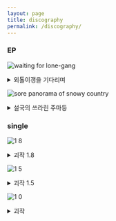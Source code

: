 ```yaml
---
layout: page
title: discography
permalink: /discography/
---
```

### EP

![waiting for lone-gang](https://user-images.githubusercontent.com/88064813/127306889-c2d3608b-b31e-4b7d-a0c0-7b6a015b7f19.jpg)   
<details> <summary>외톨이갱을 기다리며</summary>
<div markdown="1">
  waiting for lone-gang<br>
  released January 25, 2019<br>   
  all songs by gim llama<br>
  cover designed by kimmoondog<br>    
  compact disc -> <a href="http://gimbabrecords.com/product/detail.html?product_no=12948&cate_no=29&display_group=1">gimbabrecords</a>
  | <a href="https://www.hyangmusic.com/View.php?cate_code=KINR&code=4675&album_mode=music">hyangmusic</a><br>
  digital album -> <a href="https://gimllama.bandcamp.com/album/waiting-for-lone-gang">bandcamp</a>
  | <a href="https://open.spotify.com/album/2C0aLwmX66ab2iGDcPPSDf?si=rZETRJNWTQW2d-4cVS2d6Q&dl_branch=1">spotify</a><br>
</div>
</details>

![sore panorama of snowy country](https://user-images.githubusercontent.com/88064813/127309720-0f152b63-0190-419a-a5ed-fdaa67d7d63a.jpg)   
<details> <summary>설국의 쓰라린 주마등</summary>
<div markdown="1">
  sore panorama of snowy country<br>
  released July 6, 2016<br>   
  all songs by gim llama<br>
  cover painted by chitosan<br>
</div>
</details>

### single

![1 8](https://user-images.githubusercontent.com/88064813/127410481-d5a82db4-5724-41b7-8e6a-f6cbf08bbfa3.jpg)
<details> <summary>괴작 1.8</summary>
<div markdown="1">
  strange works 1.8<br>
  released July 19, 2018<br>   
  all songs by Blood sun Imagine<br>
  cover designed by kimmoondog<br>
</div>
</details>

![1 5](https://user-images.githubusercontent.com/88064813/127410631-9d5799f7-9334-4e8b-9b55-846e9d4ba313.jpg)
<details> <summary>괴작 1.5</summary>
<div markdown="1">
  strange works 1.5<br>
  released March 27, 2016<br>   
  all songs by Blood sun Imagine<br>
  cover designed by kimmoondog<br>
</div>
</details>

![1 0](https://user-images.githubusercontent.com/88064813/127410774-5dc2dc6d-e343-49de-89da-e9241de6b777.jpg)
<details> <summary>괴작</summary>
<div markdown="1">
  strange works<br>
  released June 14, 2015<br>   
  all songs by Blood sun Imagine<br>
</div>
</details>
